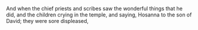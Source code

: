 And when the chief priests and scribes saw the wonderful things that he did, and the children crying in the temple, and saying, Hosanna to the son of David; they were sore displeased,
